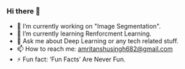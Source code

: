### Hi there 👋

- 🔭 I’m currently working on "Image Segmentation".
- 🌱 I’m currently learning Renforcment Learning.
- 💬 Ask me about Deep Learning or any tech related stuff.
- 📫 How to reach me: amritanshusingh682@gmail.com
- ⚡ Fun fact: ‘Fun Facts’ Are Never Fun.
